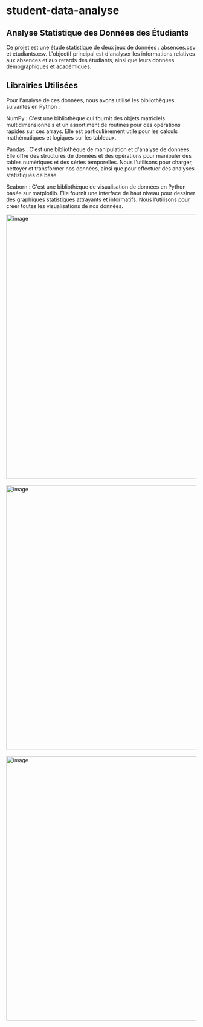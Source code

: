 # student-data-analyse
## Analyse Statistique des Données des Étudiants


Ce projet est une étude statistique de deux jeux de données : absences.csv et etudiants.csv. L'objectif principal est d'analyser les informations relatives aux absences et aux retards des étudiants, ainsi que leurs données démographiques et académiques.


## Librairies Utilisées

Pour l'analyse de ces données, nous avons utilisé les bibliothèques suivantes en Python :

NumPy : C'est une bibliothèque qui fournit des objets matriciels multidimensionnels et un assortiment de routines pour des opérations rapides sur ces arrays. Elle est particulièrement utile pour les calculs mathématiques et logiques sur les tableaux.


Pandas : C'est une bibliothèque de manipulation et d'analyse de données. Elle offre des structures de données et des opérations pour manipuler des tables numériques et des séries temporelles. Nous l'utilisons pour charger, nettoyer et transformer nos données, ainsi que pour effectuer des analyses statistiques de base.


Seaborn : C'est une bibliothèque de visualisation de données en Python basée sur matplotlib. Elle fournit une interface de haut niveau pour dessiner des graphiques statistiques attrayants et informatifs. Nous l'utilisons pour créer toutes les visualisations de nos données.

<img align="center" src="https://github.com/johannvig/Student-data-analyse/assets/102874093/637d78fd-cb5d-4841-a864-db0de2e6e019" width="700" alt="image">
<br>
<br>
<img align="center" src="https://github.com/johannvig/Student-data-analyse/assets/102874093/58cf32aa-f578-4162-a218-0d4748e93772" width="700" alt="image">
<br>
<br>
<img align="center" src="https://github.com/johannvig/Student-data-analyse/assets/102874093/eb202dd7-d7a0-4398-a288-1e0486760563" width="700" alt="image">
<br>
<br>

